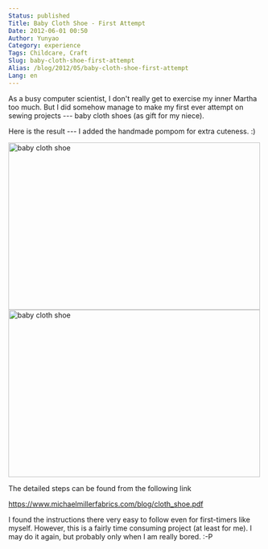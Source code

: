 ```yaml
---
Status: published
Title: Baby Cloth Shoe - First Attempt
Date: 2012-06-01 00:50
Author: Yunyao
Category: experience
Tags: Childcare, Craft
Slug: baby-cloth-shoe-first-attempt
Alias: /blog/2012/05/baby-cloth-shoe-first-attempt
Lang: en
---
```


As a busy computer scientist, I don't really get to exercise my inner Martha too much. But I did somehow manage to make my first ever attempt on sewing projects --- baby cloth shoes (as gift for my niece).

Here is the result --- I added the handmade pompom for extra cuteness. :)

<img src="https://farm5.staticflickr.com/4034/4260345214_857f3812b3.jpg" width="500" height="333" alt="baby cloth shoe" />

<img src="https://farm5.staticflickr.com/4018/4259588689_e1288a85ba.jpg" width="500" height="333" alt="baby cloth shoe" />

The detailed steps can be found from the following link

<https://www.michaelmillerfabrics.com/blog/cloth_shoe.pdf>

I found the instructions there very easy to follow even for first-timers like myself. However, this is a fairly time consuming project (at least for me). I may do it again, but probably only when I am really bored. :-P
